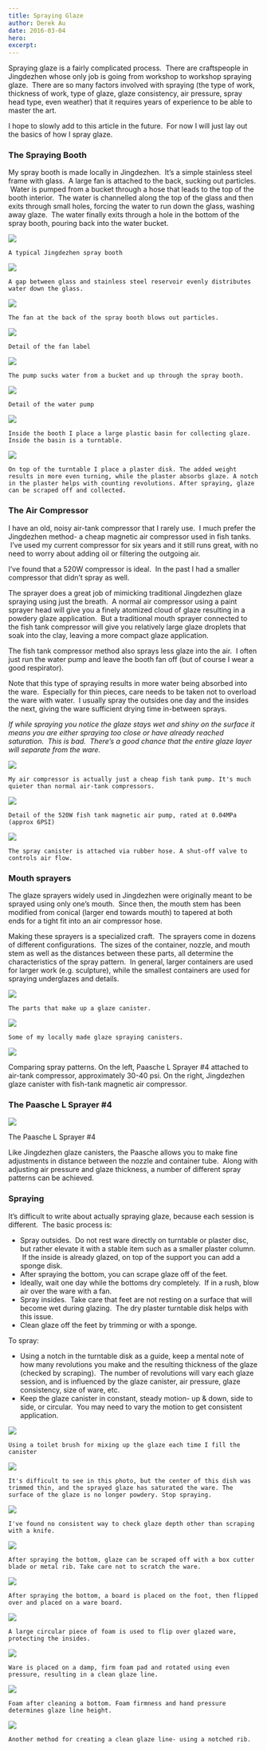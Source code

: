 ```yaml
---
title: Spraying Glaze
author: Derek Au
date: 2016-03-04
hero: 
excerpt: 
---
```


Spraying glaze is a fairly complicated process.  There are craftspeople in Jingdezhen whose only job is going from workshop to workshop spraying glaze.  There are so many factors involved with spraying (the type of work, thickness of work, type of glaze, glaze consistency, air pressure, spray head type, even weather) that it requires years of experience to be able to master the art.

I hope to slowly add to this article in the future.  For now I will just lay out the basics of how I spray glaze.

### The Spraying Booth

My spray booth is made locally in Jingdezhen.  It’s a simple stainless steel frame with glass.  A large fan is attached to the back, sucking out particles.  Water is pumped from a bucket through a hose that leads to the top of the booth interior.  The water is channelled along the top of the glass and then exits through small holes, forcing the water to run down the glass, washing away glaze.  The water finally exits through a hole in the bottom of the spray booth, pouring back into the water bucket.

![](./images/IMG_2076-e1457062416725.jpg)
    
    A typical Jingdezhen spray booth
    
![](./images/IMG_4850.jpg)
    
    A gap between glass and stainless steel reservoir evenly distributes water down the glass.
    
![](./images/IMG_2097.jpg)
    
    The fan at the back of the spray booth blows out particles.
    
![](./images/IMG_4851.jpg)
    
    Detail of the fan label
    
![](./images/IMG_2087.jpg)
    
    The pump sucks water from a bucket and up through the spray booth.
    
![](./images/IMG_2088_detail-1.jpg)
    
    Detail of the water pump
    
![](./images/IMG_2092edit.jpg)
    
    Inside the booth I place a large plastic basin for collecting glaze. Inside the basin is a turntable.
    
![](./images/IMG_2135.jpg)
    
    On top of the turntable I place a plaster disk. The added weight results in more even turning, while the plaster absorbs glaze. A notch in the plaster helps with counting revolutions. After spraying, glaze can be scraped off and collected.
    

### The Air Compressor

I have an old, noisy air-tank compressor that I rarely use.  I much prefer the Jingdezhen method- a cheap magnetic air compressor used in fish tanks.  I’ve used my current compressor for six years and it still runs great, with no need to worry about adding oil or filtering the outgoing air.

I’ve found that a 520W compressor is ideal.  In the past I had a smaller compressor that didn’t spray as well.

The sprayer does a great job of mimicking traditional Jingdezhen glaze spraying using just the breath.  A normal air compressor using a paint sprayer head will give you a finely atomized cloud of glaze resulting in a powdery glaze application.  But a traditional mouth sprayer connected to the fish tank compressor will give you relatively large glaze droplets that soak into the clay, leaving a more compact glaze application.

The fish tank compressor method also sprays less glaze into the air.  I often just run the water pump and leave the booth fan off (but of course I wear a good respirator).

Note that this type of spraying results in more water being absorbed into the ware.  Especially for thin pieces, care needs to be taken not to overload the ware with water.  I usually spray the outsides one day and the insides the next, giving the ware sufficient drying time in-between sprays.

_If while spraying you notice the glaze stays wet and shiny on the surface it means you are either spraying too close or have already reached saturation.  This is bad.  There’s a good chance that the entire glaze layer will separate from the ware._

![](./images/IMG_2089.jpg)
    
    My air compressor is actually just a cheap fish tank pump. It's much quieter than normal air-tank compressors.
    
![](./images/IMG_2090.jpg)
    
    Detail of the 520W fish tank magnetic air pump, rated at 0.04MPa (approx 6PSI)
    
![](./images/IMG_4842.jpg)
    
    The spray canister is attached via rubber hose. A shut-off valve to controls air flow.
    

### Mouth sprayers

The glaze sprayers widely used in Jingdezhen were originally meant to be sprayed using only one’s mouth.  Since then, the mouth stem has been modified from conical (larger end towards mouth) to tapered at both ends for a tight fit into an air compressor hose.

Making these sprayers is a specialized craft.  The sprayers come in dozens of different configurations.  The sizes of the container, nozzle, and mouth stem as well as the distances between these parts, all determine the characteristics of the spray pattern.  In general, larger containers are used for larger work (e.g. sculpture), while the smallest containers are used for spraying underglazes and details.

![](./images/IMG_4822.jpg)
    
    The parts that make up a glaze canister.
    
![](./images/IMG_2128.jpg)
    
    Some of my locally made glaze spraying canisters.
    

![](./images/splatter.jpg)

Comparing spray patterns. On the left, Paasche L Sprayer #4 attached to air-tank compressor, approximately 30-40 psi. On the right, Jingdezhen glaze canister with fish-tank magnetic air compressor.

### The Paasche L Sprayer #4

![](./images/IMG_4640.jpg)

The Paasche L Sprayer #4

Like Jingdezhen glaze canisters, the Paasche allows you to make fine adjustments in distance between the nozzle and container tube.  Along with adjusting air pressure and glaze thickness, a number of different spray patterns can be achieved.

### Spraying

It’s difficult to write about actually spraying glaze, because each session is different.  The basic process is:

- Spray outsides.  Do not rest ware directly on turntable or plaster disc, but rather elevate it with a stable item such as a smaller plaster column.  If the inside is already glazed, on top of the support you can add a sponge disk.
- After spraying the bottom, you can scrape glaze off of the feet.
- Ideally, wait one day while the bottoms dry completely.  If in a rush, blow air over the ware with a fan.
- Spray insides.  Take care that feet are not resting on a surface that will become wet during glazing.  The dry plaster turntable disk helps with this issue.
- Clean glaze off the feet by trimming or with a sponge.

To spray:

- Using a notch in the turntable disk as a guide, keep a mental note of how many revolutions you make and the resulting thickness of the glaze (checked by scraping).  The number of revolutions will vary each glaze session, and is influenced by the glaze canister, air pressure, glaze consistency, size of ware, etc.
- Keep the glaze canister in constant, steady motion- up & down, side to side, or circular.  You may need to vary the motion to get consistent application.

![](./images/IMG_2100.jpg)
    
    Using a toilet brush for mixing up the glaze each time I fill the canister
    
![](./images/IMG_2144-1.jpg)
    
    It's difficult to see in this photo, but the center of this dish was trimmed thin, and the sprayed glaze has saturated the ware. The surface of the glaze is no longer powdery. Stop spraying.
    
![](./images/IMG_2139.jpg)
    
    I've found no consistent way to check glaze depth other than scraping with a knife.
    
![](./images/IMG_2140.jpg)
    
    After spraying the bottom, glaze can be scraped off with a box cutter blade or metal rib. Take care not to scratch the ware.
    
![](./images/IMG_2118.jpg)
    
    After spraying the bottom, a board is placed on the foot, then flipped over and placed on a ware board.
    
![](./images/IMG_2152crop.jpg)
    
    A large circular piece of foam is used to flip over glazed ware, protecting the insides.
    
![](./images/IMG_2148.jpg)
    
    Ware is placed on a damp, firm foam pad and rotated using even pressure, resulting in a clean glaze line.
    
![](./images/IMG_2151crop.jpg)
    
    Foam after cleaning a bottom. Foam firmness and hand pressure determines glaze line height.
    
![](./images/IMG_2158-1-e1457153775874.jpg)
    
    Another method for creating a clean glaze line- using a notched rib.
